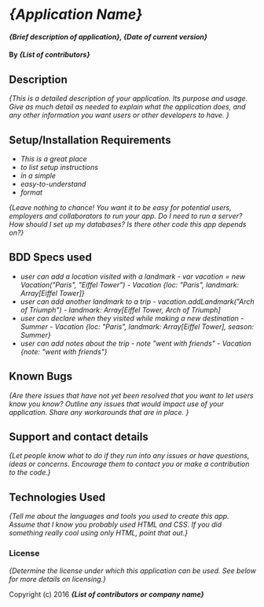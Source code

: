 # _{Application Name}_

#### _{Brief description of application}, {Date of current version}_

#### By _**{List of contributors}**_

## Description

_{This is a detailed description of your application. Its purpose and usage.  Give as much detail as needed to explain what the application does, and any other information you want users or other developers to have. }_

## Setup/Installation Requirements

* _This is a great place_
* _to list setup instructions_
* _in a simple_
* _easy-to-understand_
* _format_

_{Leave nothing to chance! You want it to be easy for potential users, employers and collaborators to run your app. Do I need to run a server? How should I set up my databases? Is there other code this app depends on?}_

## BDD Specs used

* _user can add a location visited with a landmark - var vacation = new Vacation("Paris", "Eiffel Tower") - Vacation {loc: "Paris", landmark: Array[Eiffel Tower]}_
* _user can add another landmark to a trip - vacation.addLandmark("Arch of Triumph") - landmark: Array[Eiffel Tower, Arch of Triumph]_
* _user can declare when they visited while making a new destination - Summer - Vacation {loc: "Paris", landmark: Array[Eiffel Tower], season: Summer}_
* _user can add notes about the trip - note "went with friends" - Vacation {note: "went with friends"}_


## Known Bugs

_{Are there issues that have not yet been resolved that you want to let users know you know?  Outline any issues that would impact use of your application.  Share any workarounds that are in place. }_

## Support and contact details

_{Let people know what to do if they run into any issues or have questions, ideas or concerns.  Encourage them to contact you or make a contribution to the code.}_

## Technologies Used

_{Tell me about the languages and tools you used to create this app. Assume that I know you probably used HTML and CSS. If you did something really cool using only HTML, point that out.}_

### License

*{Determine the license under which this application can be used.  See below for more details on licensing.}*

Copyright (c) 2016 **_{List of contributors or company name}_**
